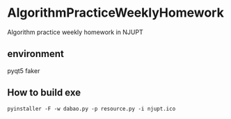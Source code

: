 # AlgorithmPracticeWeeklyHomework
Algorithm practice weekly homework in NJUPT

## environment
pyqt5
faker

## How to build exe
```
pyinstaller -F -w dabao.py -p resource.py -i njupt.ico
```
